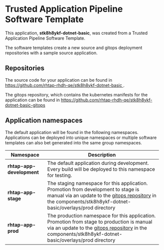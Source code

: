 # Trusted Application Pipeline Software Template

This application, **stk8h8ykf-dotnet-basic**, was created from a Trusted Application Pipeline Software Template.

The software templates create a new source and gitops deployment repositories with a sample source application. 

## Repositories

The source code for your application can be found in [https://github.com/rhtap-rhdh-qe/stk8h8ykf-dotnet-basic ](https://github.com/rhtap-rhdh-qe/stk8h8ykf-dotnet-basic ).
 
The gitops repository, which contains the kubernetes manifests for the application can be found in 
[https://github.com/rhtap-rhdh-qe/stk8h8ykf-dotnet-basic-gitops ](https://github.com/rhtap-rhdh-qe/stk8h8ykf-dotnet-basic-gitops ) 

## Application namespaces 

The default application will be found in the following namespaces. Applications can be deployed into unique namespaces or multiple software templates can also bet generated into the same group namespaces.  

|  Namespace   |  Description   |  
| -------- | -------- |   
| **rhtap-app-development** | The default application during development. Every build will be deployed to this namespace for testing. | 
| **rhtap-app-stage** | The staging namespace for this application. Promotion from development to stage is manual via an update to the [gitops repository](https://github.com/rhtap-rhdh-qe/stk8h8ykf-dotnet-basic-gitops ) in the components/stk8h8ykf-dotnet-basic/overlays/prod directory |  
| **rhtap-app-prod** | The production namespace for this application. Promotion from stage to production is manual via an update to the [gitops repository](https://github.com/rhtap-rhdh-qe/stk8h8ykf-dotnet-basic-gitops ) in the components/stk8h8ykf-dotnet-basic/overlays/prod directory | 